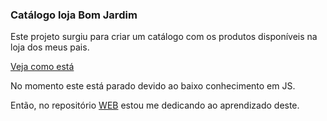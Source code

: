 <h3>Catálogo loja Bom Jardim </h3>

<p> 
  Este projeto surgiu para criar um catálogo com os produtos disponíveis na loja dos meus pais. 
</p>
<a href="https://zembrani.github.io/cat%C3%A1logo%20Cer%C3%A2mica%20Bom%20Jardim/" style="text-color:blue"> Veja como está</a>
<p>
  No momento este está parado devido ao baixo conhecimento em JS.
</p>
<p>
  Então, no repositório 
  <a href="https://github.com/Zembrani/WEB" style="text-color:blue">WEB</a> 
  estou me dedicando ao aprendizado deste.
</p>
